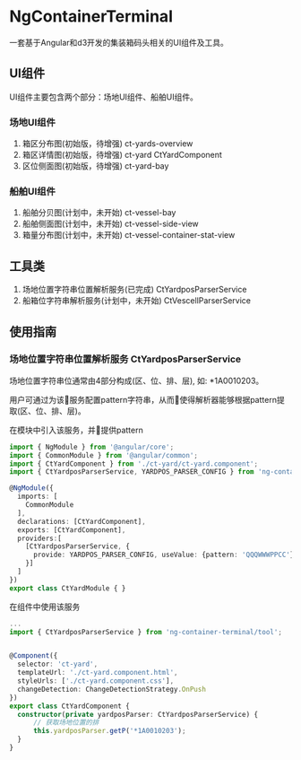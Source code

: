 # NgContainerTerminal

一套基于Angular和d3开发的集装箱码头相关的UI组件及工具。

## UI组件

UI组件主要包含两个部分：场地UI组件、船舶UI组件。

### 场地UI组件

1. 箱区分布图(初始版，待增强) ct-yards-overview
2. 箱区详情图(初始版，待增强) ct-yard CtYardComponent
3. 区位侧面图(初始版，待增强) ct-yard-bay


### 船舶UI组件

1. 船舶分贝图(计划中，未开始) ct-vessel-bay
2. 船舶侧面图(计划中，未开始) ct-vessel-side-view
3. 箱量分布图(计划中，未开始) ct-vessel-container-stat-view


## 工具类

1. 场地位置字符串位置解析服务(已完成) CtYardposParserService
2. 船箱位字符串解析服务(计划中，未开始) CtVescellParserService

## 使用指南

### 场地位置字符串位置解析服务 CtYardposParserService

场地位置字符串位通常由4部分构成(区、位、排、层), 如: *1A0010203。

用户可通过为该服务配置pattern字符串，从而使得解析器能够根据pattern提取(区、位、排、层)。

在模块中引入该服务，并提供pattern

~~~typescript
import { NgModule } from '@angular/core';
import { CommonModule } from '@angular/common';
import { CtYardComponent } from './ct-yard/ct-yard.component';
import { CtYardposParserService, YARDPOS_PARSER_CONFIG } from 'ng-container-terminal/tool';

@NgModule({
  imports: [
    CommonModule
  ],
  declarations: [CtYardComponent],
  exports: [CtYardComponent],
  providers:[
    [CtYardposParserService, {
      provide: YARDPOS_PARSER_CONFIG, useValue: {pattern: 'QQQWWWPPCC'}
    }]
  ]
})
export class CtYardModule { }
~~~


在组件中使用该服务
~~~typescript
...
import { CtYardposParserService } from 'ng-container-terminal/tool';


@Component({
  selector: 'ct-yard',
  templateUrl: './ct-yard.component.html',
  styleUrls: ['./ct-yard.component.css'],
  changeDetection: ChangeDetectionStrategy.OnPush
})
export class CtYardComponent {
  constructor(private yardposParser: CtYardposParserService) {
      // 获取场地位置的排
      this.yardposParser.getP('*1A0010203');
  }
}
~~~